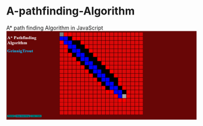 # A-pathfinding-Algorithm
A* path finding Algorithm in JavaScript
![Image description](/Untitled.png)
